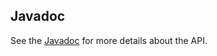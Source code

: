 ## Javadoc

See the [Javadoc](https://edeqa.github.io/EventBus/javadoc/) for more details about the API.
